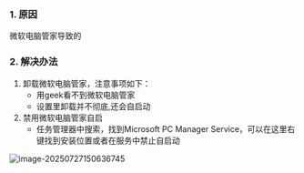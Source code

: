 ### 1. 原因

微软电脑管家导致的

### 2. 解决办法

1. 卸载微软电脑管家，注意事项如下：
   - 用geek看不到微软电脑管家
   - 设置里卸载并不彻底,还会自启动
2. 禁用微软电脑管家自启
   - 任务管理器中搜索，找到Microsoft PC Manager Service，可以在这里右键找到安装位置或者在服务中禁止自启动

![image-20250727150636745](https://cruder-figure-bed.oss-cn-beijing.aliyuncs.com/markdown/2025/07/27/03-06-37-019.png)